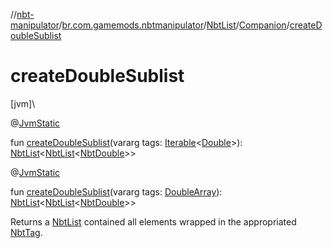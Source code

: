 //[nbt-manipulator](../../../../index.md)/[br.com.gamemods.nbtmanipulator](../../index.md)/[NbtList](../index.md)/[Companion](index.md)/[createDoubleSublist](create-double-sublist.md)

# createDoubleSublist

[jvm]\

@[JvmStatic](https://kotlinlang.org/api/latest/jvm/stdlib/kotlin.jvm/-jvm-static/index.html)

fun [createDoubleSublist](create-double-sublist.md)(vararg tags: [Iterable](https://kotlinlang.org/api/latest/jvm/stdlib/kotlin.collections/-iterable/index.html)&lt;[Double](https://kotlinlang.org/api/latest/jvm/stdlib/kotlin/-double/index.html)&gt;): [NbtList](../index.md)&lt;[NbtList](../index.md)&lt;[NbtDouble](../../-nbt-double/index.md)&gt;&gt;

@[JvmStatic](https://kotlinlang.org/api/latest/jvm/stdlib/kotlin.jvm/-jvm-static/index.html)

fun [createDoubleSublist](create-double-sublist.md)(vararg tags: [DoubleArray](https://kotlinlang.org/api/latest/jvm/stdlib/kotlin/-double-array/index.html)): [NbtList](../index.md)&lt;[NbtList](../index.md)&lt;[NbtDouble](../../-nbt-double/index.md)&gt;&gt;

Returns a [NbtList](../index.md) contained all elements wrapped in the appropriated [NbtTag](../../-nbt-tag/index.md).
